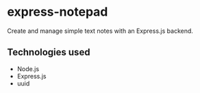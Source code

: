 # express-notepad
Create and manage simple text notes with an Express.js backend.


## Technologies used
* Node.js
* Express.js
* uuid